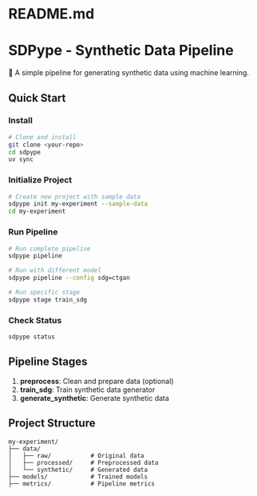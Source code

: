 # README.md
# SDPype - Synthetic Data Pipeline

🚀 A simple pipeline for generating synthetic data using machine learning.

## Quick Start

### Install
```bash
# Clone and install
git clone <your-repo>
cd sdpype
uv sync
```

### Initialize Project
```bash
# Create new project with sample data
sdpype init my-experiment --sample-data
cd my-experiment
```

### Run Pipeline  
```bash
# Run complete pipeline
sdpype pipeline

# Run with different model
sdpype pipeline --config sdg=ctgan

# Run specific stage
sdpype stage train_sdg
```

### Check Status
```bash
sdpype status
```

## Pipeline Stages

1. **preprocess**: Clean and prepare data (optional)
2. **train_sdg**: Train synthetic data generator
3. **generate_synthetic**: Generate synthetic data


## Project Structure

```
my-experiment/
├── data/
│   ├── raw/           # Original data
│   ├── processed/     # Preprocessed data
│   └── synthetic/     # Generated data
├── models/            # Trained models
├── metrics/           # Pipeline metrics
```
